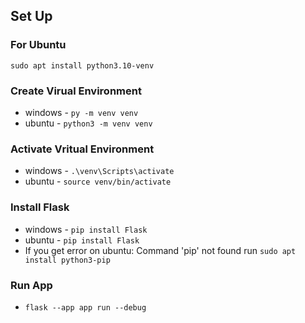 ## Set Up

### For Ubuntu
`sudo apt install python3.10-venv`

### Create Virual Environment
- windows - `py -m venv venv`
- ubuntu - `python3 -m venv venv`

### Activate Vritual Environment
- windows - `.\venv\Scripts\activate`
- ubuntu - `source venv/bin/activate`

### Install Flask
- windows - `pip install Flask`
- ubuntu - `pip install Flask`
- If you get error on ubuntu: Command 'pip' not found
run `sudo apt install python3-pip`

### Run App
- `flask --app app run --debug`
